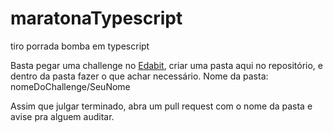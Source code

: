 # maratonaTypescript
tiro porrada bomba em typescript

Basta pegar uma challenge no [Edabit](https://edabit.com/challenges), criar uma pasta aqui no repositório, e dentro da pasta fazer o que achar necessário.
Nome da pasta: nomeDoChallenge/SeuNome

Assim que julgar terminado, abra um pull request com o nome da pasta e avise pra alguem auditar.
